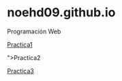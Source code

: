 # noehd09.github.io
Programación Web



<a href="Ejercicio1-Matriz-est.html">Practica1</a>

">Practica2</a>

<a href="Ejercicio3-Horario-Alu.html">Practica3</a>
